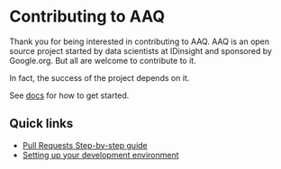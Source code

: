 # Contributing to AAQ

Thank you for being interested in contributing to AAQ. AAQ is an open source project started by data scientists at IDinsight and sponsored by Google.org. But all are welcome to contribute to it.

In fact, the success of the project depends on it.

See [docs](https://idinsight.github.io/aaq-core/develop/contributing/) for how to get started.

## Quick links

- [Pull Requests Step-by-step guide](https://idinsight.github.io/aaq-core/develop/contributing/#pull-requests-guide)
- [Setting up your development environment](https://idinsight.github.io/aaq-core/develop/setup)
